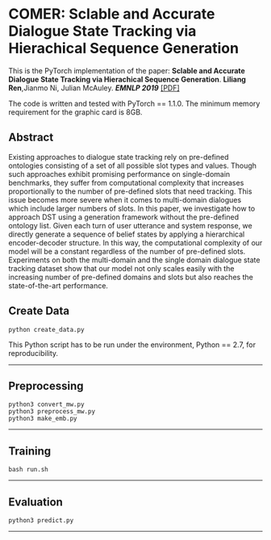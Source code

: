# COMER: Sclable and Accurate Dialogue State Tracking via Hierachical Sequence Generation

This is the PyTorch implementation of the paper:
**Sclable and Accurate Dialogue State Tracking via Hierachical Sequence Generation**. **Liliang Ren**,Jianmo Ni, Julian McAuley. ***EMNLP 2019***
[[PDF]](https://arxiv.org/abs/1909.00754)

The code is written and tested with PyTorch == 1.1.0. The minimum memory requirement for the graphic card is 8GB.

## Abstract
Existing approaches to dialogue state tracking rely on pre-defined ontologies consisting of a set of all possible slot types and values. Though such approaches exhibit promising performance on single-domain benchmarks, they suffer from computational complexity that increases proportionally to the number of pre-defined slots that need tracking. This issue becomes more severe when it comes to multi-domain dialogues which include larger numbers of slots. In this paper, we investigate how to approach DST using a generation framework without the pre-defined ontology list. Given each turn of user utterance and system response, we directly generate a sequence of belief states by applying a hierarchical encoder-decoder structure. In this way, the computational complexity of our model will be a constant regardless of the number of pre-defined slots. Experiments on both the multi-domain and the single domain dialogue state tracking dataset show that our model not only scales easily with the increasing number of pre-defined domains and slots but also reaches the state-of-the-art performance.


## Create Data
```
python create_data.py 
```
This Python script has to be run under the environment, Python == 2.7, for reproducibility.
***************************************************************


## Preprocessing
```
python3 convert_mw.py
python3 preprocess_mw.py 
python3 make_emb.py
```

***************************************************************

## Training
```
bash run.sh
```

****************************************************************

## Evaluation
```
python3 predict.py 
```

*******************************************************************

